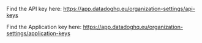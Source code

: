 
Find the API key here: https://app.datadoghq.eu/organization-settings/api-keys

Find the Application key here: https://app.datadoghq.eu/organization-settings/application-keys

